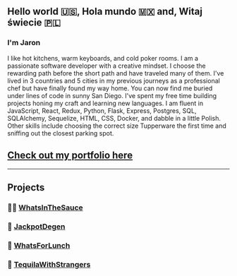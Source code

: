 ## Hello world 🇺🇸, Hola mundo 🇲🇽 and, Witaj świecie 🇵🇱

### I'm Jaron

I like hot kitchens, warm keyboards, and cold poker rooms.  I am a passionate software developer with a creative mindset.  I choose the rewarding path before the short path and have traveled many of them.  I've lived in 3 countries and 5 cities in my previous journeys as a professional chef but have finally found my way home. You can now find me buried under lines of code in sunny San Diego.  I've spent my free time building projects honing my craft and learning new languages.  I am fluent in JavaScript, React, Redux, Python, Flask, Express, Postgres, SQL, SQLAlchemy, Sequelize, HTML, CSS, Docker, and dabble in a little Polish. Other skills include choosing the correct size Tupperware the first time and sniffing out the closest parking spot.

## [Check out my portfolio here](jarondegen.com)

--------------

## Projects
### 👨‍🍳 [WhatsInTheSauce](http://whatsinthesauce.herokuapp.com)
### 🎲 [JackpotDegen](http://jackpotdegen.com)
### 🍔 [WhatsForLunch](http://aawhatsforlunch.herokuapp.com)
### 🥃 [TequilaWithStrangers](http://tequilawithstrangers.herokuapp.com/)

